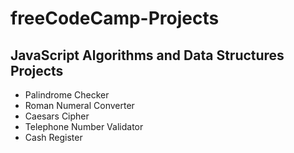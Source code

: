 # **freeCodeCamp-Projects** 


## JavaScript Algorithms and Data Structures Projects

- Palindrome Checker 
- Roman Numeral Converter
- Caesars Cipher
- Telephone Number Validator
- Cash Register
